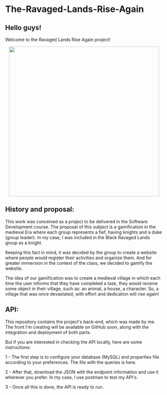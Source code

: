 # The-Ravaged-Lands-Rise-Again

## Hello guys!

Welcome to the Ravaged Lands Rise Again project!

<p align="center">
  <img src=https://drive.google.com/file/d/1XlTpcT3_sslf5JQyc3TwP7Urw5LYztS6/view  width="480">
</p>

## History and proposal: 

This work was conceived as a project to be delivered in the Software Development course. 
The proposal of this subject is a gamification in the medieval Era where each group represents a fief, 
having knights and a duke (group leader). In my case, I was included in the Black Ravaged Lands group as a knight. 

Keeping this fact in mind, it was decided by the group to create a website where people would register their activities 
and organize them. And for greater immersion in the context of the class, we decided to gamify the website.

The idea of our gamification was to create a medieval village in which each time the user informs that they have completed a task, 
they would receive some object in their village, such as: an animal, a house, a character. So, a village that was once devastated, 
with effort and dedication will rise again!

## API:

This repository contains the project's back-end, which was made by me.
The front I'm creating will be available on GitHub soon,
along with the integration and deployment of both parts. 

But if you are interested in checking the API locally, here are some instructions: 

1 - The first step is to configure your database (MySQL) and properties file according to your preferences. The file with the queries is here. 

2 - After that, download the JSON with the endpoint information and use it wherever you prefer. In my case, I use postman to test my API's.

3 - Once all this is done, the API is ready to run.
